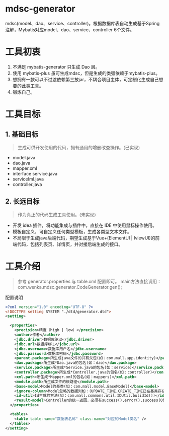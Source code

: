 # mdsc-generator
mdsc(model、dao、service、controller)。根据数据库表自动生成基于Spring注解，Mybatis对应model、dao、service、controller 6个文件。

# 工具初衷
1. 不满足 mybatis-generator 只生成 Dao 层。
2. 使用 mybatis-plus 虽可生成mdsc，但是生成的类强依赖于mybatis-plus。
3. 想拥有一款可以不过渡依赖第三放jar，不耦合项目主体，可定制化生成自己想要的此类工具。
4. 锻炼自己。

# 工具目标
## 1. 基础目标
> 生成可供开发使用的代码，拥有通用的增删改查操作。(已实现)
- model.java
- dao.java
- mapper.xml
- interface service.java
- serviceIml.java
- controller.java

## 2. 长远目标
> 作为真正的代码生成工具使用。(未实现)
- 开发 idea 插件，将功能集成与插件中，直接在 IDE 中使用鼠标操作使用。
- 模板自定义，可自定义任何类型模板，生成各类型文本文件。
- 不局限于生成java后端代码，期望生成基于Vue+(ElementUI | IviewUI)的前端代码，包括列表页、详情页，并对接后端生成的接口。

# 工具介绍
> 参考 generator.properties 与 table.xml 配置即可。
> main方法直接调用：com.wenka.mdsc.generator.CodeGenerator.gen();

配置说明
```xml
<?xml version="1.0" encoding="UTF-8" ?>
<!DOCTYPE setting SYSTEM "./dtd/generator.dtd">
<setting>

  <properties>
    <precision>精度（high | low）</precision>
    <author>作者</author>
    <jdbc.driver>数据库驱动</jdbc.driver>
    <jdbc.url>数据库URL</jdbc.url>
    <jdbc.username>数据库用户名</jdbc.username>
    <jdbc.password>数据库密码</jdbc.password>
    <parent.package>所生成java文件的共有父包(如：com.mall.app.identity)</parent.package>
    <dao.package>所生成*Dao.java的包名(如：dao)</dao.package>
    <service.package>所生成*Service.java的包名(如：service)</service.package>
    <controller.package>所生成*Controller.java的包名(如：controller)</controller.package>
    <xml.path>所生成*Mapper.xml的包名(如：mappers)</xml.path>
    <module.path>所生成文件的根路径</module.path>
    <base-model>Model的基类(如：com.mall.model.BaseModel)</base-model>
    <ignore-column>Model忽略的数据列如：（UPDATE_TIME,CREATE_TIME已在基类存在）</ignore-column>
    <id-util>Id生成的方法(如：com.mall.commons.util.IDUtil.bulidId())</id-util>
    <result-model>Controller的统一返回，必须有success(),error(),success(Object o)方法（如：com.mall.commons.vo.Result）</result-model>
  </properties>

  <tables>
    <table table-name="数据表名称" class-name="对应的Model类名" />
  </tables>
</setting>
```
